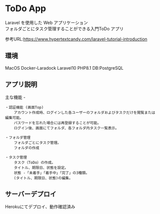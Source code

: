 # ToDo App

Laravel を使用した Web アプリケーション  
フォルダごとにタスク管理することができる入門ToDo アプリ

参考URL:https://www.hypertextcandy.com/laravel-tutorial-introduction


## 環境  
MacOS Docker-Laradock Laravel10 PHP8.1 DB:PostgreSQL

## アプリ説明

主な機能 -  

    ・認証機能 (画面Top)  
        アカウント作成時、ログインした各ユーザーのフォルダおよびタスクだけを閲覧または編集可能。  
        パスワードを忘れた場合には再登録することが可能。  
        ログイン後、画面にてフォルダ、各フォルダ内タスク一覧表示。
        
    ・フォルダ管理  
        フォルダごとにタスク管理。  
        フォルダの作成  
        
    ・タスク管理  
        タスク（ToDo）の作成。  
        タイトル、期限日、状態を設定。  
        状態 -「未着手」「着手中」「完了」の3種類。  
        (タイトル、期限日、状態)の編集。  
        
## サーバーデプロイ

Herokuにてデプロイ、動作確認済み



